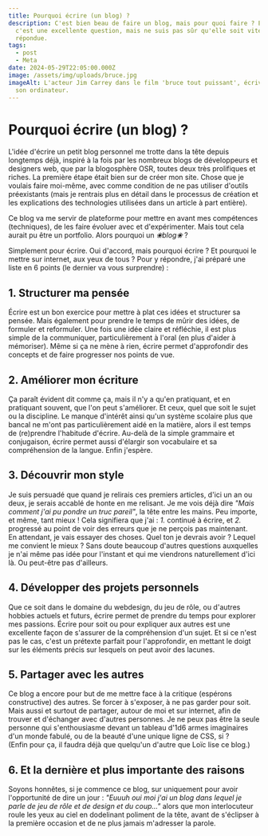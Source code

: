 ```yaml
---
title: Pourquoi écrire (un blog) ?
description: C'est bien beau de faire un blog, mais pour quoi faire ? Eh bien
  c'est une excellente question, mais ne suis pas sûr qu'elle soit vite
  répondue.
tags:
  - post
  - Meta
date: 2024-05-29T22:05:00.000Z
image: /assets/img/uploads/bruce.jpg
imageAlt: L'acteur Jim Carrey dans le film 'bruce tout puissant', écrivant sur
  son ordinateur.
---
```

# Pourquoi écrire (un blog) ?

L'idée d'écrire un petit blog personnel me trotte dans la tête depuis longtemps déjà, inspiré à la fois par les nombreux blogs de développeurs et designers web, que par la blogosphère OSR, toutes deux très prolifiques et riches. La première étape était bien sur de créer mon site. Chose que je voulais faire moi-même, avec comme condition de ne pas utiliser d'outils préexistants (mais je rentrais plus en détail dans le processus de création et les explications des technologies utilisées dans un article à part entière). 

Ce blog va me servir de plateforme pour mettre en avant mes compétences (techniques), de les faire évoluer avec et d'expérimenter. Mais tout cela aurait pu être un portfolio. Alors pourquoi un *❀blog❀* ?

Simplement pour écrire. Oui d'accord, mais pourquoi écrire ? Et pourquoi le mettre sur internet, aux yeux de tous ? Pour y répondre, j'ai préparé une liste en 6 points (le dernier va vous surprendre) :

## 1. Structurer ma pensée

Écrire est un bon exercice pour mettre à plat ces idées et structurer sa pensée. Mais également pour prendre le temps de mûrir des idées, de formuler et reformuler. Une fois une idée claire et réfléchie, il est plus simple de la communiquer, particulièrement à l'oral (en plus d'aider à mémoriser). Même si ça ne mène à rien, écrire permet d'approfondir des concepts et de faire progresser nos points de vue.  

## 2. Améliorer mon écriture

Ça paraît évident dit comme ça, mais il n'y a qu'en pratiquant, et en pratiquant souvent, que l'on peut s'améliorer. Et ceux, quel que soit le sujet ou la discipline. Le manque d'intérêt ainsi qu'un système scolaire plus que bancal ne m'ont pas particulièrement aidé en la matière, alors il est temps de (re)prendre l'habitude d'écrire. Au-delà de la simple grammaire et conjugaison, écrire permet aussi d'élargir son vocabulaire et sa compréhension de la langue. Enfin j'espère.

## 3. Découvrir mon style

Je suis persuadé que quand je relirais ces premiers articles, d'ici un an ou deux, je serais accablé de honte en me relisant. Je me vois déjà dire *"Mais comment j'ai pu pondre un truc pareil"*, la tête entre les mains. Peu importe, et même, tant mieux ! Cela signifiera que j'ai : *1.* continué à écrire, et *2.* progressé au point de voir des erreurs que je ne perçois pas maintenant.
\
En attendant, je vais essayer des choses. Quel ton je devrais avoir ? Lequel me convient le mieux ? Sans doute beaucoup d'autres questions auxquelles je n'ai même pas idée pour l'instant et qui me viendrons naturellement d'ici là. Ou peut-être pas d'ailleurs. 

## 4. Développer des projets personnels

Que ce soit dans le domaine du webdesign, du jeu de rôle, ou d'autres hobbies actuels et futurs, écrire permet de prendre du temps pour explorer mes passions. Écrire pour soit ou pour expliquer aux autres est une excellente façon de s'assurer de la compréhension d'un sujet. Et si ce n'est pas le cas, c'est un prétexte parfait pour l'approfondir, en mettant le doigt sur les éléments précis sur lesquels on peut avoir des lacunes. 

## 5. Partager avec les autres

Ce blog a encore pour but de me mettre face à la critique (espérons constructive) des autres. Se forcer à s'exposer, à ne pas garder pour soit. Mais aussi et surtout de partager, autour de moi et sur internet, afin de trouver et d'échanger avec d'autres personnes. Je ne peux pas être la seule personne qui s'enthousiasme devant un tableau d'1d6 armes imaginaires d'un monde fabulé, ou de la beauté d'une unique ligne de CSS, si ? \
(Enfin pour ça, il faudra déjà que quelqu'un d'autre que Loïc lise ce blog.) 

## 6. Et la dernière et plus importante des raisons

Soyons honnêtes, si je commence ce blog, sur uniquement pour avoir l'opportunité de dire un jour : *"Euuuh oui moi j'ai un blog dans lequel je parle de jeu de rôle et de design et du coup..."* alors que mon interlocuteur roule les yeux au ciel en dodelinant poliment de la tête, avant de s'éclipser à la première occasion et de ne plus jamais m'adresser la parole.
